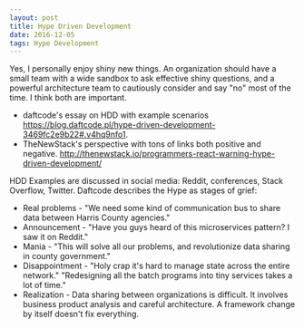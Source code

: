 ```yaml
---
layout: post
title: Hype Driven Development
date: 2016-12-05
tags: Hype Development
---
```

Yes, I personally enjoy shiny new things. An organization should have a small team with a wide sandbox to ask effective shiny questions, and a powerful architecture team to cautiously consider and say "no" most of the time. I think both are important.

* daftcode's essay on HDD with example scenarios https://blog.daftcode.pl/hype-driven-development-3469fc2e9b22#.v4hq9nfo1.
* TheNewStack's perspective with tons of links both positive and negative. http://thenewstack.io/programmers-react-warning-hype-driven-development/

HDD Examples are discussed in social media: Reddit, conferences, Stack Overflow, Twitter. Daftcode describes the Hype as stages of grief: 

* Real problems - "We need some kind of communication bus to share data between Harris County agencies."
* Announcement - "Have you guys heard of this microservices pattern? I saw it on Reddit." 
* Mania - "This will solve all our problems, and revolutionize data sharing in county government."
* Disappointment - "Holy crap it's hard to manage state across the entire network." "Redesigning all the batch programs into tiny services takes a lot of time."
* Realization - Data sharing between organizations is difficult. It involves business product analysis and careful architecture. A framework change by itself doesn't fix everything.

